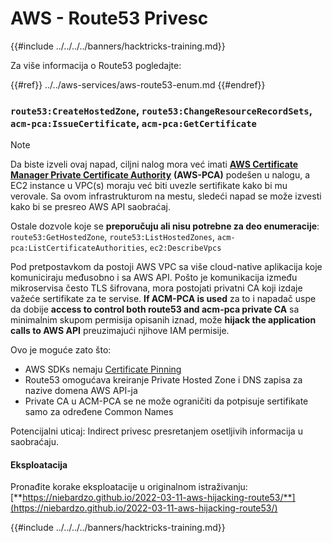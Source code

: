 # AWS - Route53 Privesc

{{#include ../../../../banners/hacktricks-training.md}}

Za više informacija o Route53 pogledajte:

{{#ref}}
../../aws-services/aws-route53-enum.md
{{#endref}}

### `route53:CreateHostedZone`, `route53:ChangeResourceRecordSets`, `acm-pca:IssueCertificate`, `acm-pca:GetCertificate`

> [!NOTE]
> Da biste izveli ovaj napad, ciljni nalog mora već imati [**AWS Certificate Manager Private Certificate Authority**](https://aws.amazon.com/certificate-manager/private-certificate-authority/) **(AWS-PCA)** podešen u nalogu, a EC2 instance u VPC(s) moraju već biti uvezle sertifikate kako bi mu verovale. Sa ovom infrastrukturom na mestu, sledeći napad se može izvesti kako bi se presreo AWS API saobraćaj.

Ostale dozvole koje se **preporučuju ali nisu potrebne za deo enumeracije**: `route53:GetHostedZone`, `route53:ListHostedZones`, `acm-pca:ListCertificateAuthorities`, `ec2:DescribeVpcs`

Pod pretpostavkom da postoji AWS VPC sa više cloud-native aplikacija koje komuniciraju međusobno i sa AWS API. Pošto je komunikacija između mikroservisa često TLS šifrovana, mora postojati privatni CA koji izdaje važeće sertifikate za te servise. **If ACM-PCA is used** za to i napadač uspe da dobije **access to control both route53 and acm-pca private CA** sa minimalnim skupom permisija opisanih iznad, može **hijack the application calls to AWS API** preuzimajući njihove IAM permisije.

Ovo je moguće zato što:

- AWS SDKs nemaju [Certificate Pinning](https://www.digicert.com/blog/certificate-pinning-what-is-certificate-pinning)
- Route53 omogućava kreiranje Private Hosted Zone i DNS zapisa za nazive domena AWS API-ja
- Private CA u ACM-PCA se ne može ograničiti da potpisuje sertifikate samo za određene Common Names

Potencijalni uticaj: Indirect privesc presretanjem osetljivih informacija u saobraćaju.

#### Eksploatacija <a href="#discovery" id="discovery"></a>

Pronađite korake eksploatacije u originalnom istraživanju: [**https://niebardzo.github.io/2022-03-11-aws-hijacking-route53/**](https://niebardzo.github.io/2022-03-11-aws-hijacking-route53/)

{{#include ../../../../banners/hacktricks-training.md}}
